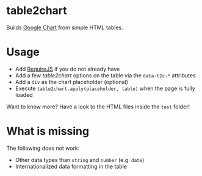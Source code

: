 # table2chart

Builds [Google Chart](https://developers.google.com/chart/) from simple HTML tables.

# Usage

  * Add [RequireJS](http://www.requirejs.org/) if you do not already have
  * Add a few _table2chart_ options on the table via the `data-t2c-*` attributes
  * Add a `div` as the chart placeholder (optional)
  * Execute `table2chart.apply(placeholder, table)` when the page is fully loaded
  
Want to know more? Have a look to the HTML files inside the `test` folder!

# What is missing

The following does not work:
  * Other data types than `string` and `number` (e.g. `date`)
  * Internationalized data formatting in the table
